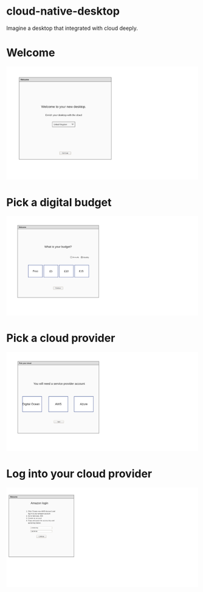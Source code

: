 # cloud-native-desktop

Imagine a desktop that integrated with cloud deeply.

# Welcome

![](images/welcome.png)

# Pick a digital budget

![](images/budget.png)

# Pick a cloud provider

![](images/pickcloud.png)

# Log into your cloud provider

![](images/cloud_login.png)
